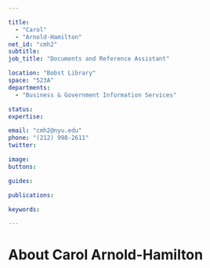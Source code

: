 ```yaml
---

title:
  - "Carol"
  - "Arnold-Hamilton"
net_id: "cmh2"
subtitle: 
job_title: "Documents and Reference Assistant"

location: "Bobst Library"
space: "523A"
departments:
  - "Business & Government Information Services"

status: 
expertise:

email: "cmh2@nyu.edu"
phone: "(212) 998-2611"
twitter: 

image: 
buttons:

guides:

publications:

keywords:

---
```


# About Carol Arnold-Hamilton


